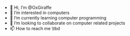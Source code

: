 - 👋 Hi, I’m @OxGiraffe
- 👀 I’m interested in computers
- 🌱 I’m currently learning computer programming
- 💞️ I’m looking to collaborate on computer related projects
- 📫 How to reach me \tbd

<!---
OxGiraffe/OxGiraffe is a ✨ special ✨ repository because its `README.md` (this file) appears on your GitHub profile.
You can click the Preview link to take a look at your changes.
--->
